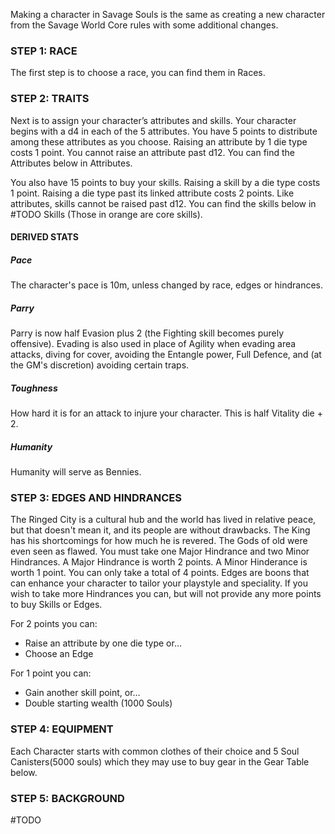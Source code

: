 Making a character in Savage Souls is the same as creating a new character from the Savage World Core rules with some additional changes.

### STEP 1: RACE

The first step is to choose a race, you can find them in Races.

### STEP 2: TRAITS

Next is to assign your character’s attributes and skills. Your character begins with a d4 in each of the 5 attributes. You have 5 points to distribute among these attributes as you choose. Raising an attribute by 1 die type costs 1 point. You cannot raise an attribute past d12. You can find the Attributes below in Attributes.

You also have 15 points to buy your skills. Raising a skill by a die type costs 1 point. Raising a die type past its linked attribute costs 2 points. Like attributes, skills cannot be raised past d12. You can find the skills below in #TODO  Skills (Those in orange are core skills).

#### DERIVED STATS

##### Pace
The character's pace is 10m, unless changed by race, edges or hindrances.

##### Parry
Parry is now half Evasion plus 2 (the Fighting skill becomes purely offensive). Evading is also used in place of Agility when evading area attacks, diving for cover, avoiding the Entangle power, Full Defence, and (at the GM's discretion) avoiding certain traps.

##### Toughness
How hard it is for an attack to injure your character. This is half Vitality die + 2.

##### Humanity
Humanity will serve as Bennies.

### STEP 3: EDGES AND HINDRANCES
The Ringed City is a cultural hub and the world has lived in relative peace, but that doesn't mean it, and its people are without drawbacks. The King has his shortcomings for how much he is revered. The Gods of old were even seen as flawed. You must take one Major Hindrance and two Minor Hindrances. A Major Hindrance is worth 2 points. A Minor Hinderance is worth 1 point. You can only take a total of 4 points. Edges are boons that can enhance your character to tailor your playstyle and speciality. If you wish to take more Hindrances you can, but will not provide any more points to buy Skills or Edges.

For 2 points you can:
-   Raise an attribute by one die type or…
-   Choose an Edge

For 1 point you can:
-   Gain another skill point, or…
-   Double starting wealth (1000 Souls)  

### STEP 4: EQUIPMENT

Each Character starts with common clothes of their choice and 5 Soul Canisters(5000 souls) which they may use to buy gear in the Gear Table below.

### STEP 5: BACKGROUND  
#TODO 